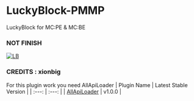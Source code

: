 # LuckyBlock-PMMP
LuckyBlock for MC:PE &amp; MC:BE 
### NOT FINISH
[![LB](https://cdn.discordapp.com/attachments/429004908629327873/481971010007203840/LuckyBlock.jpg)]()
### CREDITS : xionbig
For this plugin work you need AllApiLoader
| Plugin Name | Latest Stable Version |
| :---: | :---: |
| [AllApiLoader](https://github.com/georgianYT/AllApiLoader) | v1.0.0 |
